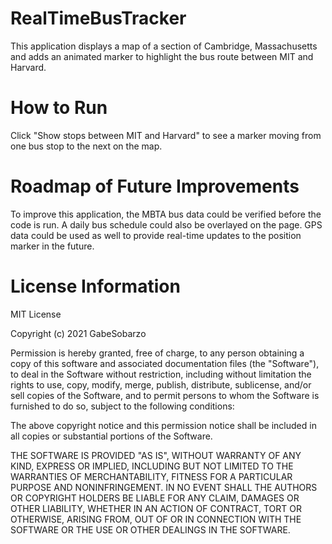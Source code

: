 # RealTimeBusTracker
This application displays a map of a section of Cambridge, Massachusetts and adds an animated marker to highlight the bus route between MIT and Harvard.
# How to Run
Click "Show stops between MIT and Harvard" to see a marker moving from one bus stop to the next on the map.
# Roadmap of Future Improvements
To improve this application, the MBTA bus data could be verified before the code is run. A daily bus schedule could also be overlayed on the page. GPS data could be used as well to provide real-time updates to the position marker in the future.
# License Information
MIT License

Copyright (c) 2021 GabeSobarzo

Permission is hereby granted, free of charge, to any person obtaining a copy
of this software and associated documentation files (the "Software"), to deal
in the Software without restriction, including without limitation the rights
to use, copy, modify, merge, publish, distribute, sublicense, and/or sell
copies of the Software, and to permit persons to whom the Software is
furnished to do so, subject to the following conditions:

The above copyright notice and this permission notice shall be included in all
copies or substantial portions of the Software.

THE SOFTWARE IS PROVIDED "AS IS", WITHOUT WARRANTY OF ANY KIND, EXPRESS OR
IMPLIED, INCLUDING BUT NOT LIMITED TO THE WARRANTIES OF MERCHANTABILITY,
FITNESS FOR A PARTICULAR PURPOSE AND NONINFRINGEMENT. IN NO EVENT SHALL THE
AUTHORS OR COPYRIGHT HOLDERS BE LIABLE FOR ANY CLAIM, DAMAGES OR OTHER
LIABILITY, WHETHER IN AN ACTION OF CONTRACT, TORT OR OTHERWISE, ARISING FROM,
OUT OF OR IN CONNECTION WITH THE SOFTWARE OR THE USE OR OTHER DEALINGS IN THE
SOFTWARE.
